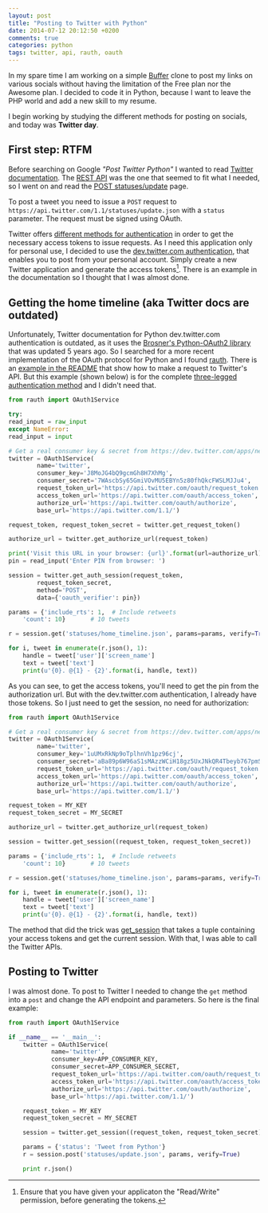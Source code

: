```yaml
---
layout: post
title: "Posting to Twitter with Python"
date: 2014-07-12 20:12:50 +0200
comments: true
categories: python
tags: twitter, api, rauth, oauth
---
```


In my spare time I am working on a simple [Buffer][buffer] clone to post my links on various socials without having the limitation of the Free plan nor the Awesome plan.
I decided to code it in Python, because I want to leave the PHP world and add a new skill to my resume.

I begin working by studying the different methods for posting on socials, and today was **Twitter day**.

## First step: RTFM

Before searching on Google _"Post Twitter Python"_ I wanted to read [Twitter documentation][twitterdocs]. The [REST API][restapidocs] was the one that seemed to fit what I needed,
so I went on and read the [POST statuses/update][postatus] page.

To post a tweet you need to issue a `POST` request to `https://api.twitter.com/1.1/statuses/update.json` with a `status` parameter. The request must be signed
using OAuth.

Twitter offers [different methods for authentication][auth] in order to get the necessary access tokens to issue requests. As I need this application only for personal use,
I decided to use the [dev.twitter.com authentication][devauth], that enables you to post from your personal account. Simply create a new Twitter application and generate
the access tokens[^1]. There is an example in the documentation so I thought that I was almost done.

## Getting the home timeline (aka Twitter docs are outdated)

Unfortunately, Twitter documentation for Python dev.twitter.com authentication is outdated, as it uses the [Brosner's Python-OAuth2 library][python-oauth2] that was updated 5 years ago. So I searched for a more recent implementation of the OAuth protocol for Python and I found [rauth][rauth]. There is an [example in the README][rauthexample] that show how to make a request to Twitter's API. But this example (shown below) is for the complete [three-legged authentication method][threelegged] and I didn't need that.

``` python rauth basic example for 3-legged authentication
from rauth import OAuth1Service

try:
read_input = raw_input
except NameError:
read_input = input

# Get a real consumer key & secret from https://dev.twitter.com/apps/new
twitter = OAuth1Service(
        name='twitter',
        consumer_key='J8MoJG4bQ9gcmGh8H7XhMg',
        consumer_secret='7WAscbSy65GmiVOvMU5EBYn5z80fhQkcFWSLMJJu4',
        request_token_url='https://api.twitter.com/oauth/request_token',
        access_token_url='https://api.twitter.com/oauth/access_token',
        authorize_url='https://api.twitter.com/oauth/authorize',
        base_url='https://api.twitter.com/1.1/')

request_token, request_token_secret = twitter.get_request_token()

authorize_url = twitter.get_authorize_url(request_token)

print('Visit this URL in your browser: {url}'.format(url=authorize_url))
pin = read_input('Enter PIN from browser: ')

session = twitter.get_auth_session(request_token,
        request_token_secret,
        method='POST',
        data={'oauth_verifier': pin})

params = {'include_rts': 1,  # Include retweets
    'count': 10}       # 10 tweets

r = session.get('statuses/home_timeline.json', params=params, verify=True)

for i, tweet in enumerate(r.json(), 1):
    handle = tweet['user']['screen_name']
    text = tweet['text']
    print(u'{0}. @{1} - {2}'.format(i, handle, text))

```

As you can see, to get the access tokens, you'll need to get the pin from the authorization url. But with the dev.twitter.com authentication, I already have those tokens. So I just need to get the session, no need for authorization:

``` python rauth basic example for dev.twitter.com authentication
from rauth import OAuth1Service

# Get a real consumer key & secret from https://dev.twitter.com/apps/new
twitter = OAuth1Service(
        name='twitter',
        consumer_key='1uUMxRkNp9oTplhnVh1pz96cj',
        consumer_secret='aBa89p6W96aS1sMAzzWCiH18gz5UxJNkQR4Tbeyb767pmST1dC',
        request_token_url='https://api.twitter.com/oauth/request_token',
        access_token_url='https://api.twitter.com/oauth/access_token',
        authorize_url='https://api.twitter.com/oauth/authorize',
        base_url='https://api.twitter.com/1.1/')

request_token = MY_KEY
request_token_secret = MY_SECRET

authorize_url = twitter.get_authorize_url(request_token)

session = twitter.get_session((request_token, request_token_secret))

params = {'include_rts': 1,  # Include retweets
    'count': 10}       # 10 tweets

r = session.get('statuses/home_timeline.json', params=params, verify=True)

for i, tweet in enumerate(r.json(), 1):
    handle = tweet['user']['screen_name']
    text = tweet['text']
    print(u'{0}. @{1} - {2}'.format(i, handle, text))

```

The method that did the trick was [get_session][rauth.get_session] that takes a tuple containing your access tokens
and get the current session. With that, I was able to call the Twitter APIs.

## Posting to Twitter

I was almost done. To post to Twitter I needed to change the `get` method into a `post` and change the API endpoint and
parameters. So here is the final example:

``` python Posting to Twitter with Python
from rauth import OAuth1Service

if __name__ == '__main__':
    twitter = OAuth1Service(
            name='twitter',
            consumer_key=APP_CONSUMER_KEY,
            consumer_secret=APP_CONSUMER_SECRET,
            request_token_url='https://api.twitter.com/oauth/request_token',
            access_token_url='https://api.twitter.com/oauth/access_token',
            authorize_url='https://api.twitter.com/oauth/authorize',
            base_url='https://api.twitter.com/1.1/')

    request_token = MY_KEY
    request_token_secret = MY_SECRET

    session = twitter.get_session((request_token, request_token_secret))

    params = {'status': 'Tweet from Python'}
    r = session.post('statuses/update.json', params, verify=True)

    print r.json()

```
[buffer]: https://bufferapp.com/
[twitterdocs]: https://dev.twitter.com/docs/
[restapidocs]: https://dev.twitter.com/docs/api
[postatus]: https://dev.twitter.com/docs/api/1.1/post/statuses/update
[auth]: https://dev.twitter.com/docs/auth/obtaining-access-tokens
[devauth]: https://dev.twitter.com/docs/auth/tokens-devtwittercom
[python-oauth2]: https://github.com/brosner/python-oauth2
[threelegged]: https://dev.twitter.com/docs/auth/3-legged-authorization
[rauth]: https://github.com/litl/rauth
[rauthexample]: https://github.com/litl/rauth/blob/master/examples/twitter-timeline-cli.py
[rauth.get_session]: https://rauth.readthedocs.org/en/latest/api/?highlight=get_session#rauth.OAuth1Service.get_session

[^1]: Ensure that you have given your applicaton the "Read/Write" permission, before generating the tokens.

